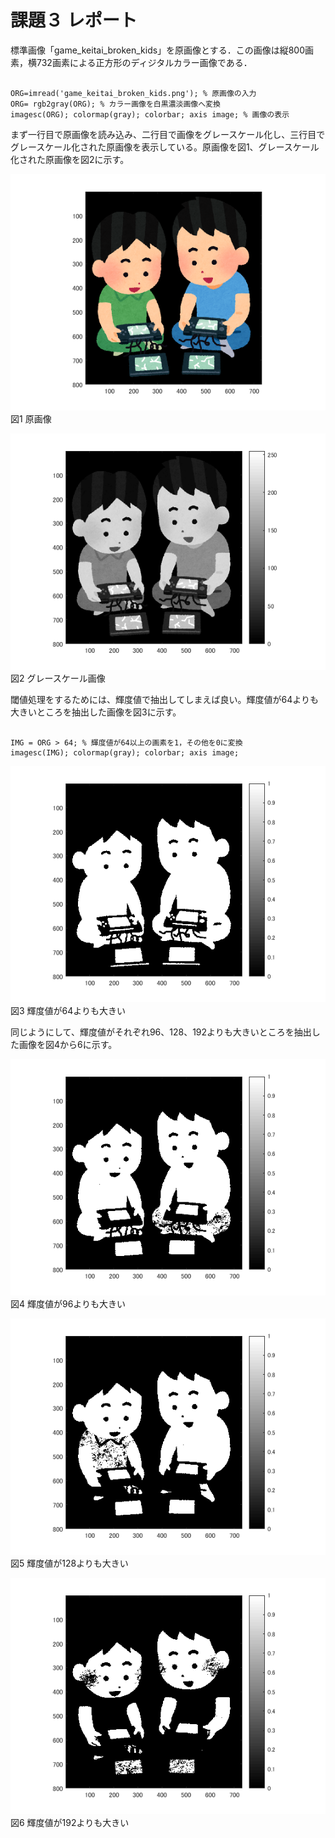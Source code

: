 課題３ レポート
==

標準画像「game_keitai_broken_kids」を原画像とする．この画像は縦800画素，横732画素による正方形のディジタルカラー画像である．

<pre><code>
ORG=imread('game_keitai_broken_kids.png'); % 原画像の入力
ORG= rgb2gray(ORG); % カラー画像を白黒濃淡画像へ変換
imagesc(ORG); colormap(gray); colorbar; axis image; % 画像の表示
</code></pre>

まず一行目で原画像を読み込み、二行目で画像をグレースケール化し、三行目でグレースケール化された原画像を表示している。原画像を図1、グレースケール化された原画像を図2に示す。

![原画像](https://raw.githubusercontent.com/gasagasa/lecture_image_processing/master/image/org_img.png?raw=true)
図1 原画像

![グレースケール](https://raw.githubusercontent.com/gasagasa/lecture_image_processing/master/image/kadai3_1.png?raw=true)
図2 グレースケール画像

閾値処理をするためには、輝度値で抽出してしまえば良い。輝度値が64よりも大きいところを抽出した画像を図3に示す。

<pre><code>
IMG = ORG > 64; % 輝度値が64以上の画素を1，その他を0に変換
imagesc(IMG); colormap(gray); colorbar; axis image;
</code></pre>

![64よりも大きい](https://raw.githubusercontent.com/gasagasa/lecture_image_processing/master/image/kadai3_2.png?raw=true)
図3 輝度値が64よりも大きい

同じようにして、輝度値がそれぞれ96、128、192よりも大きいところを抽出した画像を図4から6に示す。

![96よりも大きい](https://raw.githubusercontent.com/gasagasa/lecture_image_processing/master/image/kadai3_3.png?raw=true)
図4 輝度値が96よりも大きい

![128よりも大きい](https://raw.githubusercontent.com/gasagasa/lecture_image_processing/master/image/kadai3_4.png?raw=true)
図5 輝度値が128よりも大きい

![192よりも大きい](https://raw.githubusercontent.com/gasagasa/lecture_image_processing/master/image/kadai3_5.png?raw=true)
図6 輝度値が192よりも大きい
